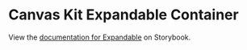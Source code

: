 # Canvas Kit Expandable Container

View the
[documentation for Expandable](https://workday.github.io/canvas-kit/?path=/docs/components-containers-expandable--docs)
on Storybook.
